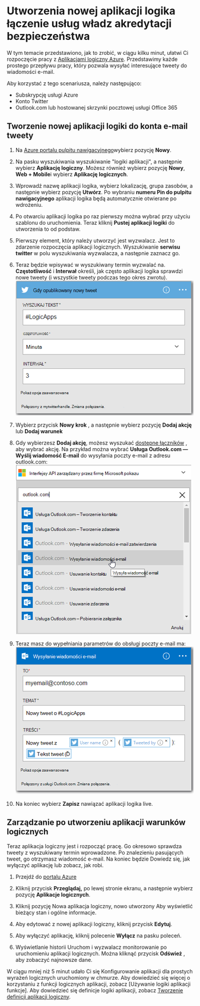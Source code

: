 <properties
    pageTitle="Tworzenie aplikacji logika | Microsoft Azure"
    description="Dowiedz się, jak utworzyć aplikację logiczny, łączenie usług władz akredytacji bezpieczeństwa"
    authors="jeffhollan"
    manager="dwrede"
    editor=""
    services="logic-apps"
    documentationCenter=""/>

<tags
    ms.service="logic-apps"
    ms.workload="na"
    ms.tgt_pltfrm="na"
    ms.devlang="na"
    ms.topic="get-started-article"
    ms.date="10/18/2016"
    ms.author="jehollan"/>

# <a name="create-a-new-logic-app-connecting-saas-services"></a>Utworzenia nowej aplikacji logika łączenie usług władz akredytacji bezpieczeństwa

W tym temacie przedstawiono, jak to zrobić, w ciągu kilku minut, ułatwi Ci rozpoczęcie pracy z [Aplikacjami logiczny Azure](app-service-logic-what-are-logic-apps.md). Przedstawimy każde prostego przepływu pracy, który pozwala wysyłać interesujące tweety do wiadomości e-mail.

Aby korzystać z tego scenariusza, należy następująco:

- Subskrypcję usługi Azure
- Konto Twitter
- Outlook.com lub hostowanej skrzynki pocztowej usługi Office 365

## <a name="create-a-new-logic-app-to-email-you-tweets"></a>Tworzenie nowej aplikacji logiki do konta e-mail tweety

1. Na [Azure portalu pulpitu nawigacyjnego](https://portal.azure.com)wybierz pozycję **Nowy**. 
2. Na pasku wyszukiwania wyszukiwanie "logiki aplikacji", a następnie wybierz **Aplikację logiczny**. Możesz również wybierz pozycję **Nowy**, **Web + Mobile**i wybierz **Aplikację logicznych**. 
3. Wprowadź nazwę aplikacji logika, wybierz lokalizację, grupa zasobów, a następnie wybierz pozycję **Utwórz**.  Po wybraniu **numeru Pin do pulpitu nawigacyjnego** aplikacji logika będą automatycznie otwierane po wdrożeniu.  
4. Po otwarciu aplikacji logika po raz pierwszy można wybrać przy użyciu szablonu do uruchomienia.  Teraz kliknij **Pustej aplikacji logiki** do utworzenia to od podstaw. 
1. Pierwszy element, który należy utworzyć jest wyzwalacz.  Jest to zdarzenie rozpoczęcia aplikacji logicznych.  Wyszukiwanie **serwisu twitter** w polu wyszukiwania wyzwalacza, a następnie zaznacz go.
7. Teraz będzie wpisywać w wyszukiwany termin wyzwalać na.  **Częstotliwość** i **Interwał** określi, jak często aplikacji logika sprawdzi nowe tweety (i wszystkie tweety podczas tego okres zwrotu).
    ![Wyszukiwanie Twitter](./media/app-service-logic-create-a-logic-app/twittersearch.png)

5. Wybierz przycisk **Nowy krok** , a następnie wybierz pozycję **Dodaj akcję** lub **Dodaj warunek**
6. Gdy wybierzesz **Dodaj akcję**, możesz wyszukać [dostępne łączników](../connectors/apis-list.md) , aby wybrać akcję. Na przykład można wybrać **Usługa Outlook.com — Wyślij wiadomość E-mail** do wysyłania poczty e-mail z adresu outlook.com:  
    ![Akcje](./media/app-service-logic-create-a-logic-app/actions.png)

7. Teraz masz do wypełniania parametrów do obsługi poczty e-mail ma:  ![parametrów](./media/app-service-logic-create-a-logic-app/parameters.png)

8. Na koniec wybierz **Zapisz** nawiązać aplikacji logika live.

## <a name="manage-your-logic-app-after-creation"></a>Zarządzanie po utworzeniu aplikacji warunków logicznych

Teraz aplikacja logiczny jest i rozpocząć pracę. Go okresowo sprawdza tweety z wyszukiwany termin wprowadzone. Po znalezieniu pasujących tweet, go otrzymasz wiadomość e-mail. Na koniec będzie Dowiedz się, jak wyłączyć aplikację lub zobacz, jak robi.

1. Przejdź do [portalu Azure](https://portal.azure.com)

1. Kliknij przycisk **Przeglądaj,** po lewej stronie ekranu, a następnie wybierz pozycję **Aplikacje logicznych**.

2. Kliknij pozycję Nowa aplikacja logiczny, nowo utworzony Aby wyświetlić bieżący stan i ogólne informacje.

3. Aby edytować z nowej aplikacji logiczny, kliknij przycisk **Edytuj**.

5. Aby wyłączyć aplikację, kliknij polecenie **Wyłącz** na pasku poleceń.

1. Wyświetlanie historii Uruchom i wyzwalacz monitorowanie po uruchomieniu aplikacji logicznych.  Można kliknąć przycisk **Odśwież** , aby zobaczyć najnowsze dane.

W ciągu mniej niż 5 minut udało Ci się Konfigurowanie aplikacji dla prostych wyrażeń logicznych uruchomiony w chmurze. Aby dowiedzieć się więcej o korzystaniu z funkcji logicznych aplikacji, zobacz [Używanie logiki aplikacji funkcje]. Aby dowiedzieć się definicje logiki aplikacji, zobacz [Tworzenie definicji aplikacji logiczny](app-service-logic-author-definitions.md).

<!-- Shared links -->
[Azure portal]: https://portal.azure.com
[Korzystanie z funkcji aplikacji warunków logicznych]: app-service-logic-create-a-logic-app.md
